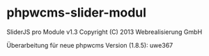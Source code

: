# phpwcms-slider-modul
SliderJS pro Module v1.3
Copyright (C) 2013 Webrealisierung GmbH

Überarbeitung für neue phpwcms Version (1.8.5): uwe367
